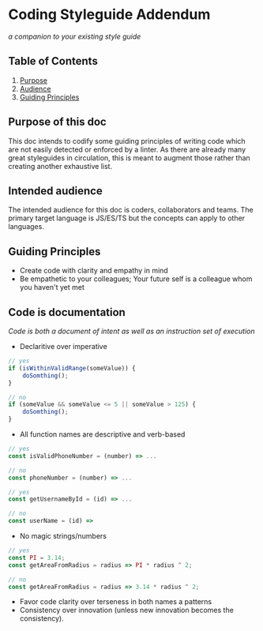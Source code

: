 # Coding Styleguide Addendum
*a companion to your existing style guide*

## Table of Contents
1. [Purpose](#purpose)
1. [Audience](#audience)
1. [Guiding Principles](#guiding-principles)

## Purpose of this doc
<a name="purpose"></a><a name="1.1"></a>
This doc intends to codify some guiding principles of writing code which are not easily detected or enforced by a linter. As there are already many great styleguides in circulation, this is meant to augment those rather than creating another exhaustive list.

## Intended audience
<a name="audience"></a><a name="1.2"></a>
The intended audience for this doc is coders, collaborators and teams. The primary target language is JS/ES/TS but the concepts can apply to other languages.

## Guiding Principles
<a name="guiding-principles"></a><a name="1.3"></a>
* Create code with clarity and empathy in mind
* Be empathetic to your colleagues; Your future self is a colleague whom you haven't yet met

## Code is documentation
<a name="code-documentation"></a><a name="1.4"></a>
*Code is both a document of intent as well as an instruction set of execution*
* Declaritive over imperative
```javascript
// yes
if (isWithinValidRange(someValue)) {
    doSomthing();
} 

// no
if (someValue && someValue <= 5 || someValue > 125) {
    doSomthing();
} 
```
* All function names are descriptive and verb-based
```javascript
// yes
const isValidPhoneNumber = (number) => ...

// no
const phoneNumber = (number) => ...

// yes
const getUsernameById = (id) => ...

// no
const userName = (id) =>
```

* No magic strings/numbers
```javascript
// yes
const PI = 3.14;
const getAreaFromRadius = radius => PI * radius ^ 2;

// no
const getAreaFromRadius = radius => 3.14 * radius ^ 2;

```

* Favor code clarity over terseness in both names a patterns
* Consistency over innovation (unless new innovation becomes the consistency).


